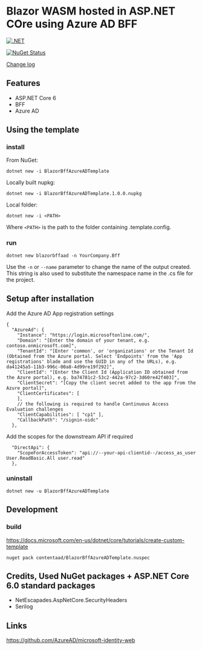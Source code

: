 # Blazor WASM hosted in ASP.NET COre using Azure AD BFF

[![.NET](https://github.com/damienbod/BlazorTemplates/actions/workflows/dotnet.yml/badge.svg)](https://github.com/damienbod/BlazorTemplates/actions/workflows/dotnet.yml) 

[![NuGet Status](http://img.shields.io/nuget/v/IdentityServer4AspNetCoreIdentityTemplate.svg?style=flat-square)](https://www.nuget.org/packages/IdentityServer4AspNetCoreIdentityTemplate/) 

[Change log](https://github.com/damienbod/BlazorTemplates/blob/main/Changelog.md)

## Features

- ASP.NET Core 6
- BFF
- Azure AD


## Using the template

### install

From NuGet:

```
dotnet new -i BlazorBffAzureADTemplate
```

Locally built nupkg:

```
dotnet new -i BlazorBffAzureADTemplate.1.0.0.nupkg
```

Local folder:

```
dotnet new -i <PATH>
```

Where `<PATH>` is the path to the folder containing .template.config.

### run

```
dotnet new blazorbffaad -n YourCompany.Bff
```

Use the `-n` or `--name` parameter to change the name of the output created. This string is also used to substitute the namespace name in the .cs file for the project.

## Setup after installation

Add the Azure AD App registration settings

```
{
  "AzureAd": {
    "Instance": "https://login.microsoftonline.com/",
    "Domain": "[Enter the domain of your tenant, e.g. contoso.onmicrosoft.com]",
    "TenantId": "[Enter 'common', or 'organizations' or the Tenant Id (Obtained from the Azure portal. Select 'Endpoints' from the 'App registrations' blade and use the GUID in any of the URLs), e.g. da41245a5-11b3-996c-00a8-4d99re19f292]",
    "ClientId": "[Enter the Client Id (Application ID obtained from the Azure portal), e.g. ba74781c2-53c2-442a-97c2-3d60re42f403]",
    "ClientSecret": "[Copy the client secret added to the app from the Azure portal]",
    "ClientCertificates": [
    ],
    // the following is required to handle Continuous Access Evaluation challenges
    "ClientCapabilities": [ "cp1" ],
    "CallbackPath": "/signin-oidc"
  },
```

Add the scopes for the downstream API if required

```
  "DirectApi": {
    "ScopeForAccessToken": "api://--your-api-clientid--/access_as_user User.ReadBasic.All user.read"
  },
```

### uninstall

```
dotnet new -u BlazorBffAzureADTemplate
```

## Development

### build

https://docs.microsoft.com/en-us/dotnet/core/tutorials/create-custom-template

```
nuget pack contentaad/BlazorBffAzureADTemplate.nuspec
```


## Credits, Used NuGet packages + ASP.NET Core 6.0 standard packages

- NetEscapades.AspNetCore.SecurityHeaders
- Serilog

## Links

https://github.com/AzureAD/microsoft-identity-web